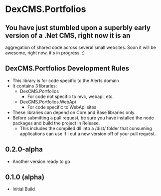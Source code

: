 # DexCMS.Portfolios

## You have just stumbled upon a superbly early version of a .Net CMS, right now it is an 
aggregation of shared code across several small websites. Soon it will be awesome, right now, it's in progress. :)

## DexCMS.Portfolios Development Rules
* This library is for code specific to the Alerts domain
* It contains 3 libraries:
	* DexCMS.Portfolios
		* For code not specific to mvc, webapi, etc.
	* DexCMS.Portfolios.WebApi
		* For code specific to WebApi sites
* These libraries can depend on Core and Base libraries only.
* Before submitting a pull request, be sure you have installed the node packages and build the project in Release.
    * This includes the compiled dll into a /dist/ folder that consuming applications can use if I cut a new version off of your pull request.

## 0.2.0-alpha
* Another version ready to go

## 0.1.0 (alpha)
* Initial Build